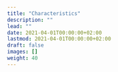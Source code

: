 ```yaml
---
title: "Characteristics"
description: ""
lead: ""
date: 2021-04-01T00:00:00+02:00
lastmod: 2021-04-01T00:00:00+02:00
draft: false
images: []
weight: 40
---
```

